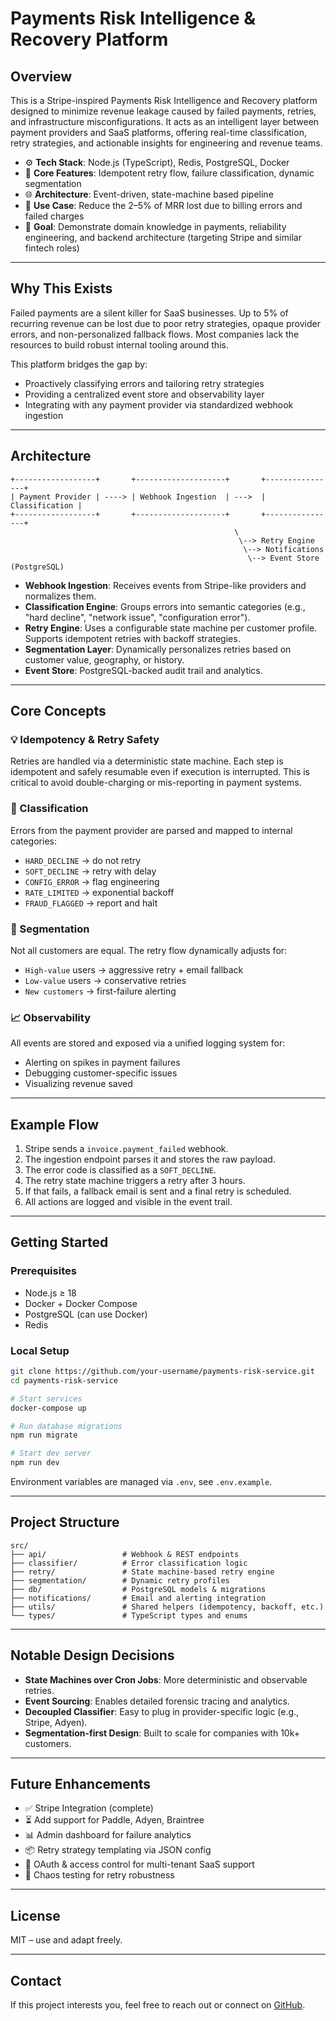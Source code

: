 # Payments Risk Intelligence & Recovery Platform

## Overview

This is a Stripe-inspired Payments Risk Intelligence and Recovery platform designed to minimize revenue leakage caused by failed payments, retries, and infrastructure misconfigurations. It acts as an intelligent layer between payment providers and SaaS platforms, offering real-time classification, retry strategies, and actionable insights for engineering and revenue teams.

- ⚙️ **Tech Stack**: Node.js (TypeScript), Redis, PostgreSQL, Docker
- 🔄 **Core Features**: Idempotent retry flow, failure classification, dynamic segmentation
- 🌐 **Architecture**: Event-driven, state-machine based pipeline
- 🧠 **Use Case**: Reduce the 2–5% of MRR lost due to billing errors and failed charges
- 🎯 **Goal**: Demonstrate domain knowledge in payments, reliability engineering, and backend architecture (targeting Stripe and similar fintech roles)

---

## Why This Exists

Failed payments are a silent killer for SaaS businesses. Up to 5% of recurring revenue can be lost due to poor retry strategies, opaque provider errors, and non-personalized fallback flows. Most companies lack the resources to build robust internal tooling around this.

This platform bridges the gap by:
- Proactively classifying errors and tailoring retry strategies
- Providing a centralized event store and observability layer
- Integrating with any payment provider via standardized webhook ingestion

---

## Architecture

```text
+------------------+       +--------------------+       +----------------+
| Payment Provider | ----> | Webhook Ingestion  | --->  | Classification |
+------------------+       +--------------------+       +----------------+
                                                  \
                                                   \--> Retry Engine
                                                    \--> Notifications
                                                     \--> Event Store (PostgreSQL)
```

- **Webhook Ingestion**: Receives events from Stripe-like providers and normalizes them.
- **Classification Engine**: Groups errors into semantic categories (e.g., "hard decline", "network issue", "configuration error").
- **Retry Engine**: Uses a configurable state machine per customer profile. Supports idempotent retries with backoff strategies.
- **Segmentation Layer**: Dynamically personalizes retries based on customer value, geography, or history.
- **Event Store**: PostgreSQL-backed audit trail and analytics.

---

## Core Concepts

### 💡 Idempotency & Retry Safety
Retries are handled via a deterministic state machine. Each step is idempotent and safely resumable even if execution is interrupted. This is critical to avoid double-charging or mis-reporting in payment systems.

### 🧠 Classification
Errors from the payment provider are parsed and mapped to internal categories:
- `HARD_DECLINE` → do not retry
- `SOFT_DECLINE` → retry with delay
- `CONFIG_ERROR` → flag engineering
- `RATE_LIMITED` → exponential backoff
- `FRAUD_FLAGGED` → report and halt

### 🎯 Segmentation
Not all customers are equal. The retry flow dynamically adjusts for:
- `High-value` users → aggressive retry + email fallback
- `Low-value` users → conservative retries
- `New customers` → first-failure alerting

### 📈 Observability
All events are stored and exposed via a unified logging system for:
- Alerting on spikes in payment failures
- Debugging customer-specific issues
- Visualizing revenue saved

---

## Example Flow

1. Stripe sends a `invoice.payment_failed` webhook.
2. The ingestion endpoint parses it and stores the raw payload.
3. The error code is classified as a `SOFT_DECLINE`.
4. The retry state machine triggers a retry after 3 hours.
5. If that fails, a fallback email is sent and a final retry is scheduled.
6. All actions are logged and visible in the event trail.

---

## Getting Started

### Prerequisites
- Node.js ≥ 18
- Docker + Docker Compose
- PostgreSQL (can use Docker)
- Redis

### Local Setup

```bash
git clone https://github.com/your-username/payments-risk-service.git
cd payments-risk-service

# Start services
docker-compose up

# Run database migrations
npm run migrate

# Start dev server
npm run dev
```

Environment variables are managed via `.env`, see `.env.example`.

---

## Project Structure

```text
src/
├── api/                 # Webhook & REST endpoints
├── classifier/          # Error classification logic
├── retry/               # State machine-based retry engine
├── segmentation/        # Dynamic retry profiles
├── db/                  # PostgreSQL models & migrations
├── notifications/       # Email and alerting integration
├── utils/               # Shared helpers (idempotency, backoff, etc.)
└── types/               # TypeScript types and enums
```

---

## Notable Design Decisions

- **State Machines over Cron Jobs**: More deterministic and observable retries.
- **Event Sourcing**: Enables detailed forensic tracing and analytics.
- **Decoupled Classifier**: Easy to plug in provider-specific logic (e.g., Stripe, Adyen).
- **Segmentation-first Design**: Built to scale for companies with 10k+ customers.

---

## Future Enhancements

- ✅ Stripe Integration (complete)
- ⏳ Add support for Paddle, Adyen, Braintree
- 📊 Admin dashboard for failure analytics
- 📦 Retry strategy templating via JSON config
- 🔐 OAuth & access control for multi-tenant SaaS support
- 🧪 Chaos testing for retry robustness

---

## License

MIT – use and adapt freely.

---

## Contact

If this project interests you, feel free to reach out or connect on [GitHub](https://github.com/geminimir).
